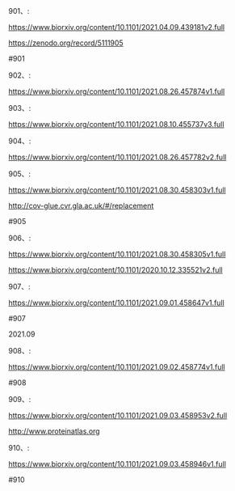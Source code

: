 












901、:


https://www.biorxiv.org/content/10.1101/2021.04.09.439181v2.full


https://zenodo.org/record/5111905


#901


902、:


https://www.biorxiv.org/content/10.1101/2021.08.26.457874v1.full


903、:


https://www.biorxiv.org/content/10.1101/2021.08.10.455737v3.full


904、:


https://www.biorxiv.org/content/10.1101/2021.08.26.457782v2.full


905、:


https://www.biorxiv.org/content/10.1101/2021.08.30.458303v1.full


http://cov-glue.cvr.gla.ac.uk/#/replacement


#905


906、:


https://www.biorxiv.org/content/10.1101/2021.08.30.458305v1.full


https://www.biorxiv.org/content/10.1101/2020.10.12.335521v2.full


907、:


https://www.biorxiv.org/content/10.1101/2021.09.01.458647v1.full


#907


2021.09


908、:


https://www.biorxiv.org/content/10.1101/2021.09.02.458774v1.full


#908


909、:


https://www.biorxiv.org/content/10.1101/2021.09.03.458953v2.full


http://www.proteinatlas.org


910、:


https://www.biorxiv.org/content/10.1101/2021.09.03.458946v1.full


#910













